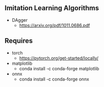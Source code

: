 ## Imitation Learning Algorithms
- DAgger
    - https://arxiv.org/pdf/1011.0686.pdf

## Requires
- torch
    - https://pytorch.org/get-started/locally/
- matplotlib
    - conda install -c conda-forge matplotlib
- onnx
    - conda install -c conda-forge onnx
